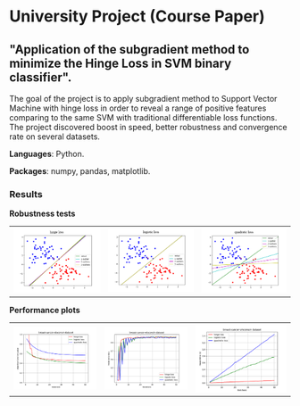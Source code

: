# University Project (Course Paper)
## "Application of the subgradient method to minimize the Hinge Loss in SVM binary classifier".

The goal of the project is to apply subgradient method to Support Vector Machine with hinge loss in order to reveal a range of positive features comparing to the same SVM with traditional differentiable loss functions. The project discovered boost in speed, better robustness and convergence rate on several datasets.

**Languages**: Python.

**Packages**: numpy, pandas, matplotlib.

### Results

**Robustness tests**
<table>
         <tr>
            <td><img src="measurements/outliers_hinge_loss.png"></td>
            <td><img src="measurements/outliers_logistic_loss.png"></td>
           <td><img src="measurements/outliers_quadratic_loss.png"></td>
         </tr>
</table>

**Performance plots**
<table>
         <tr>
            <td><img src="measurements/objective_func_value_over_iterations.png"></td>
            <td><img src="measurements/mean_accuracy_over_iterations.png"></td>
           <td><img src="measurements/mean_train_time_over_iterations.png"></td>
         </tr>
</table>
